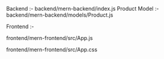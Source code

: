 Backend :- backend/mern-backend/index.js
Product Model :- backend/mern-backend/models/Product.js



Frontend :-

frontend/mern-frontend/src/App.js

frontend/mern-frontend/src/App.css
